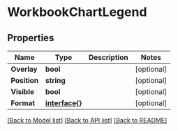 # WorkbookChartLegend

## Properties

Name | Type | Description | Notes
------------ | ------------- | ------------- | -------------
**Overlay** | **bool** |  | [optional] 
**Position** | **string** |  | [optional] 
**Visible** | **bool** |  | [optional] 
**Format** | [**interface{}**](.md) |  | [optional] 

[[Back to Model list]](../README.md#documentation-for-models) [[Back to API list]](../README.md#documentation-for-api-endpoints) [[Back to README]](../README.md)


